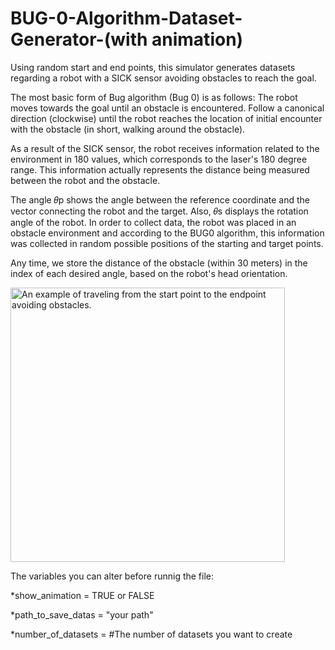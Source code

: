 # BUG-0-Algorithm-Dataset-Generator-(with animation)

Using random start and end points, this simulator generates datasets regarding a robot with a SICK sensor avoiding obstacles to reach the goal.

The most basic form of Bug algorithm (Bug 0) is as follows: The robot moves towards the goal until an obstacle is encountered. Follow a canonical direction (clockwise) until the robot reaches the location of initial encounter with the obstacle (in short, walking around the obstacle).

As a result of the SICK sensor, the robot receives information related to the environment in 180 values, which corresponds to the laser's 180 degree range. This information actually represents the distance being measured between the robot and the obstacle.

The angle 𝜃p shows the angle between the reference coordinate and the vector connecting the robot and the target. Also, 𝜃s displays the rotation angle of the robot.
In order to collect data, the robot was placed in an obstacle environment and according to the BUG0 algorithm, this information was collected in random possible positions of the starting and target points.

Any time, we store the distance of the obstacle (within 30 meters) in the index of each desired angle, based on the robot's head orientation.

<img align="center" width="439" alt="An example of traveling from the start point to the endpoint avoiding obstacles." src="https://user-images.githubusercontent.com/78047586/207312735-4a9d9c22-af70-4562-8005-7b6dab4f7fce.png">


The variables you can alter before runnig the file:


  *show_animation = TRUE or FALSE

  *path_to_save_datas = "your path"

  *number_of_datasets = #The number of datasets you want to create

